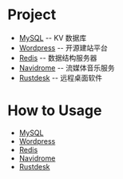 # Project

- [MySQL](https://github.com/docker-library/mysql) -- KV 数据库
- [Wordpress](https://github.com/WordPress/WordPress) -- 开源建站平台
- [Redis](https://github.com/redis/redis) -- 数据结构服务器
- [Navidrome](https://github.com/navidrome/navidrome) -- 流媒体音乐服务
- [Rustdesk](https://https://github.com/rustdesk/rustdesk) -- 远程桌面软件

# How to Usage

- [MySQL](MySQL/README.md)
- [Wordpress](WP/README.md)
- [Redis](Redis/README.md)
- [Navidrome](Navidrome/README.md)
- [Rustdesk](Rustdesk/README.md)